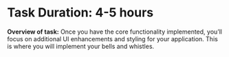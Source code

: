 # Task Duration: 4-5 hours

**Overview of task:**
Once you have the core functionality implemented, you’ll focus on additional UI enhancements and styling for your application. This is where you will implement your bells and whistles.